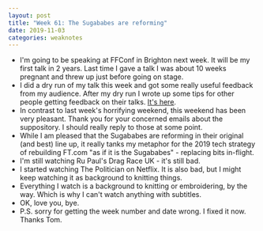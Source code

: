 ```yaml
---
layout: post
title: "Week 61: The Sugababes are reforming"
date: 2019-11-03
categories: weaknotes
---
```

* I'm going to be speaking at FFConf in Brighton next week. It will be my first talk in 2 years. Last time I gave a talk I was about 10 weeks pregnant and threw up just before going on stage.
* I did a dry run of my talk this week and got some really useful feedback from my audience. After my dry run I wrote up some tips for other people getting feedback on their talks. [It's here](https://medium.com/ft-product-technology/running-presentation-feedback-sessions-ff2f0b1969df).
* In contrast to last week's horrifying weekend, this weekend has been very pleasant. Thank you for your concerned emails about the suppository. I should really reply to those at some point.
* While I am pleased that the Sugababes are reforming in their original (and best) line up, it really tanks my metaphor for the 2019 tech strategy of rebuilding FT.com "as if it is the Sugababes" - replacing bits in-flight.
* I'm still watching Ru Paul's Drag Race UK - it's still bad.
* I started watching The Politician on Netflix. It is also bad, but I might keep watching it as background to knitting things.
* Everything I watch is a background to knitting or embroidering, by the way. Which is why I can't watch anything with subtitles.
* OK, love you, bye.
* P.S. sorry for getting the week number and date wrong. I fixed it now. Thanks Tom.
